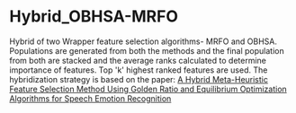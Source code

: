 # Hybrid_OBHSA-MRFO

Hybrid of two Wrapper feature selection algorithms- MRFO and OBHSA. Populations are generated from both the methods and the final population from both are stacked and the average ranks calculated to determine importance of features. Top 'k' highest ranked features are used. The hybridization strategy is based on the paper: [A Hybrid Meta-Heuristic Feature Selection Method Using Golden Ratio and Equilibrium Optimization Algorithms for Speech Emotion Recognition](https://ieeexplore.ieee.org/abstract/document/9247182)
